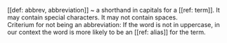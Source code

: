 [[def: abbrev, abbreviation]]
~ a shorthand in capitals for a [[ref: term]]. It may contain special characters. It may not contain spaces.  
Criterium for not being an abbreviation: If the word is not in uppercase, in our context the word is more likely to be an [[ref: alias]] for the term.

